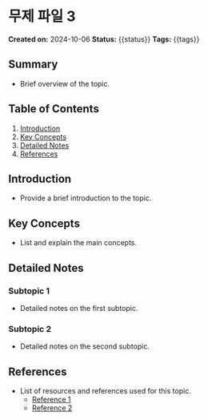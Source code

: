 # 무제 파일 3

**Created on:** 2024-10-06
**Status:** {{status}} <!-- Options: In Progress, Completed -->
**Tags:** {{tags}} <!-- Example: #JavaScript #WebDevelopment -->

## Summary
- Brief overview of the topic.

## Table of Contents
1. [Introduction](#introduction)
2. [Key Concepts](#key-concepts)
3. [Detailed Notes](#detailed-notes)
4. [References](#references)

## Introduction
- Provide a brief introduction to the topic.

## Key Concepts
- List and explain the main concepts.

## Detailed Notes
### Subtopic 1
- Detailed notes on the first subtopic.

### Subtopic 2
- Detailed notes on the second subtopic.

## References
- List of resources and references used for this topic.
  - [Reference 1](#)
  - [Reference 2](#)

